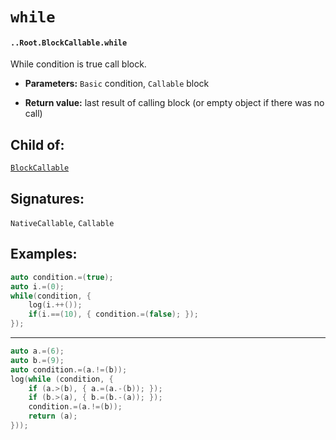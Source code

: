 # `while`

#### `..Root.BlockCallable.while`

While condition is true call block.

* **Parameters:** `Basic` condition, `Callable` block

* **Return value:** last result of calling block (or empty object if there was no call)

## Child of:

[`BlockCallable`](docs..Root.BlockCallable.md)

## Signatures:

`NativeCallable`, `Callable`

## Examples:

```c
auto condition.=(true);
auto i.=(0);
while(condition, {
    log(i.++());
    if(i.==(10), { condition.=(false); });
});
```

---

```c
auto a.=(6);
auto b.=(9);
auto condition.=(a.!=(b));
log(while (condition, {
    if (a.>(b), { a.=(a.-(b)); });
    if (b.>(a), { b.=(b.-(a)); });
    condition.=(a.!=(b));
    return (a);
}));
```